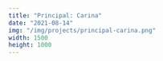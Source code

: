```yaml
---
title: "Principal: Carina"
date: "2021-08-14"
img: "/img/projects/principal-carina.png"
width: 1500
height: 1000
---
```

